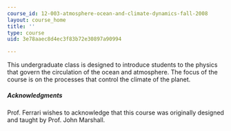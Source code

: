 ```yaml
---
course_id: 12-003-atmosphere-ocean-and-climate-dynamics-fall-2008
layout: course_home
title: ''
type: course
uid: 3e78aaec8d4ec3f83b72e30897a90994

---
```

This undergraduate class is designed to introduce students to the physics that govern the circulation of the ocean and atmosphere. The focus of the course is on the processes that control the climate of the planet.

##### Acknowledgments

Prof. Ferrari wishes to acknowledge that this course was originally designed and taught by Prof. John Marshall.
